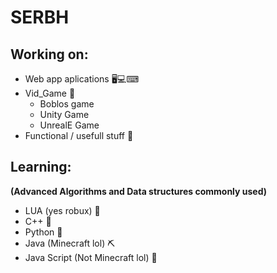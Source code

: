 SERBH 
=
## Working on: 
- Web app aplications 🖥💻⌨
- Vid_Game 👾
    - Boblos game
    - Unity Game
    - UnrealE Game
- Functional / usefull stuff 🐀
## Learning: 
**(Advanced Algorithms and Data structures commonly used)**
- LUA (yes robux) 🤡
- C++ 🦾
- Python 🐍
- Java (Minecraft lol) ⛏
- Java Script (Not Minecraft lol) 🎂

<!--
**SEBRH/SEBRH** is a ✨ _special_ ✨ repository because its `README.md` (this file) appears on your GitHub profile.

Here are some ideas to get you started:

- 🔭 I’m currently working on ...
- 🌱 I’m currently learning ...
- 👯 I’m looking to collaborate on ...
- 🤔 I’m looking for help with ...
- 💬 Ask me about ...
- 📫 How to reach me: ...
- 😄 Pronouns: ...
- ⚡ Fun fact: ...
-->
